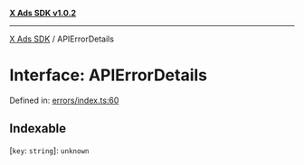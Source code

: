 [**X Ads SDK v1.0.2**](../README.md)

***

[X Ads SDK](../globals.md) / APIErrorDetails

# Interface: APIErrorDetails

Defined in: [errors/index.ts:60](https://github.com/kage1020/x-ads-sdk/blob/main/src/errors/index.ts#L60)

## Indexable

\[`key`: `string`\]: `unknown`
